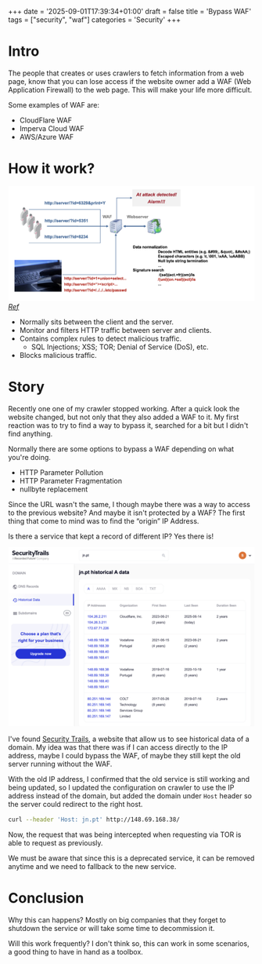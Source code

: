 +++
date = '2025-09-01T17:39:34+01:00'
draft = false
title = 'Bypass WAF'
tags = ["security", "waf"]
categories = 'Security'
+++
# Intro
The people that creates or uses crawlers to fetch information from a web page, know that you can lose access if the website owner add a WAF (Web Application Firewall) to the web page. This will make your life more difficult. 

Some examples of WAF are:

- CloudFlare WAF
- Imperva Cloud WAF
- AWS/Azure WAF

# How it work?

![WAF example](/images/waf_example.jpg#center)
*[Ref](https://pt-corp.storage.yandexcloud.net/upload/corporate/ww-en/download/PT-devteev-CC-WAF-ENG.pdf)*
- Normally sits between the client and the server.
- Monitor and filters HTTP traffic between server and clients.
- Contains complex rules to detect malicious traffic.
  - SQL Injections; XSS; TOR; Denial of Service (DoS), etc.
- Blocks malicious traffic.

# Story 
Recently one one of my crawler stopped working. After a quick look the website changed, but not only that they also added a WAF to it. My first reaction was to try to find a way to bypass it, searched for a bit but I didn't find anything.

Normally there are some options to bypass a WAF depending on what you're doing. 

- HTTP Parameter Pollution
- HTTP Parameter Fragmentation
- nullbyte replacement

Since the URL wasn't the same, I though maybe there was a way to access to the previous website? And maybe it isn't protected by a WAF? The first thing that come to mind was to find the “origin” IP Address.

Is there a service that kept a record of different IP? Yes there is!

![Security Trails](/images/security_trails.jpg#center)

I've found [Security Trails](https://securitytrails.com/), a website that allow us to see historical data of a domain. My idea was that there was if I can access directly to the IP address, maybe I could bypass the WAF, of maybe they still kept the old server running without the WAF.

With the old IP address, I confirmed that the old service is still working and being updated, so I updated the configuration on crawler to use the IP address instead of the domain, but added the domain under `Host` header so the server could redirect to the right host.

```bash 
curl --header 'Host: jn.pt' http://148.69.168.38/
```

Now, the request that was being intercepted when requesting via TOR is able to request as previously. 

We must be aware that since this is a deprecated service, it can be removed anytime and we need to fallback to the new service.

# Conclusion

Why this can happens? Mostly on big companies that they forget to shutdown the service or will take some time to decommission it.

Will this work frequently? I don't think so, this can work in some scenarios, a good thing to have in hand as a toolbox.

